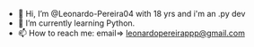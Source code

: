 - 👋 Hi, I’m @Leonardo-Pereira04 with 18 yrs and i'm an .py dev
- 🌱 I’m currently learning Python.
- 📫 How to reach me:
email=> leonardopereirappp@gmail.com
